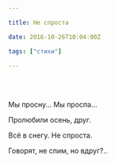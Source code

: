 ```yaml
---

title: Не спроста

date: 2016-10-26T10:04:00Z

tags: ["стихи"]

---
```


<br/><br/>

Мы просну… Мы проспа…

Пролюбили осень, друг.

Всё в снегу. Не спроста.

Говорят, не спим, но вдруг?..